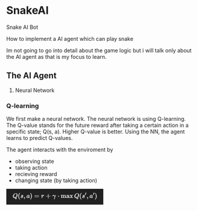# SnakeAI
Snake AI Bot

How to implement a AI agent which can play snake

Im not going to go into detail about the game logic but i will talk only about the AI agent as that is my focus to learn.

## The AI Agent

1. Neural Network

### Q-learning
We first make a neural network. The neural network is using Q-learning. The Q-value stands for the future reward after taking a certain action in a specific state; Q(s, a). Higher Q-value is better. Using the NN, the agent learns to predict Q-values.

The agent interacts with the enviroment by
* observing state
* taking action
* recieving reward
* changing state (by taking action)

![Deep Q-learning formula](<readme_images/Screenshot 2025-01-30 131309.png>)